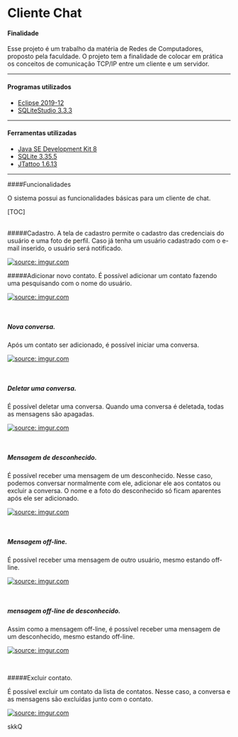<h1> Cliente Chat</h1>

<h4>Finalidade</h4>

Esse projeto é um trabalho da matéria de Redes de Computadores, proposto pela faculdade. O projeto tem a finalidade de colocar em prática os conceitos de comunicação TCP/IP entre um cliente e um servidor.

------------
<h4>Programas utilizados</h4>

-  [Eclipse 2019-12](https://www.eclipse.org/downloads/packages/release/2019-12 "Eclipse 2019-12")
-  [SQLiteStudio 3.3.3 ](https://sqlitestudio.pl/ "SQLiteStudio 3.3.3")

------------

<h4>Ferramentas utilizadas</h4>

-  [Java SE Development Kit 8](https://www.oracle.com/br/java/technologies/javase/javase-jdk8-downloads.html "Eclipse 2019-12")
-  [SQLite 3.35.5 ](https://www.sqlite.org/index.html "SQLite 3.35.5")
-  [JTattoo 1.6.13](http://www.jtattoo.net/ "JTattoo 1.6.13")

------------


####Funcionalidades

O sistema possui as funcionalidades básicas para um cliente de chat.

[TOC]

<br>
#####Cadastro.
A tela de cadastro permite o cadastro das credenciais do usuário e uma foto de perfil. Caso já tenha um usuário cadastrado com o e-mail inserido, o usuário será notificado.

<a href="https://imgur.com/nblobQr"><img src="https://i.imgur.com/nblobQr.gif" title="source: imgur.com" /></a>
<br>


#####Adicionar novo contato.
É possível adicionar um contato fazendo uma pesquisando com o nome do usuário.

<a href="https://imgur.com/pN8cZfk"><img src="https://i.imgur.com/pN8cZfk.gif" title="source: imgur.com" /></a>

<br>

##### Nova conversa.

Após um contato ser adicionado, é possível iniciar uma conversa.

<a href="https://imgur.com/JAZG3vk"><img src="https://i.imgur.com/JAZG3vk.gif" title="source: imgur.com" /></a>

<br>

##### Deletar uma conversa.

É possível deletar uma conversa. Quando uma conversa é deletada, todas as mensagens são apagadas.

<a href="https://imgur.com/VBEEheS"><img src="https://i.imgur.com/VBEEheS.gif" title="source: imgur.com" /></a>

<br>

##### Mensagem de desconhecido.

É possível receber uma mensagem de um desconhecido. Nesse caso, podemos conversar normalmente com ele, adicionar ele aos contatos ou excluir a conversa. O nome e a foto do desconhecido só ficam aparentes após ele ser adicionado.

<a href="https://imgur.com/4FpOy5t"><img src="https://i.imgur.com/4FpOy5t.gif" title="source: imgur.com" /></a>

<br>

##### Mensagem off-line.

É possível receber uma mensagem de outro usuário, mesmo estando off-line.

<a href="https://imgur.com/kAmomIe"><img src="https://i.imgur.com/kAmomIe.gif" title="source: imgur.com" /></a>

<br>

##### mensagem off-line de desconhecido.

Assim como a mensagem off-line, é possível receber uma mensagem de um desconhecido, mesmo estando off-line.

<a href="https://imgur.com/KFEOLqq"><img src="https://i.imgur.com/KFEOLqq.gif" title="source: imgur.com" /></a>

<br>

#####Excluir contato.

É possível excluir um contato da lista de contatos. Nesse caso, a conversa e as mensagens são excluídas junto com o contato.

<a href="https://imgur.com/QBYGZyJ"><img src="https://i.imgur.com/QBYGZyJ.gif" title="source: imgur.com" /></a>




skkQ
